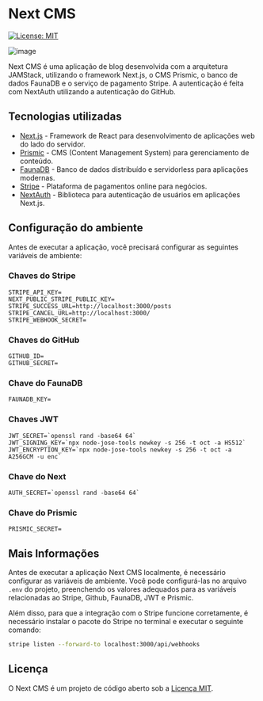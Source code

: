 # Next CMS 


[![License: MIT](https://img.shields.io/badge/License-MIT-blue.svg)](https://opensource.org/licenses/MIT)

![image](https://user-images.githubusercontent.com/53949076/234661171-bf15de74-b77e-43fc-b0e9-317ec58067cf.png)


Next CMS é uma aplicação de blog desenvolvida com a arquitetura JAMStack, utilizando o framework Next.js, o CMS Prismic, o banco de dados FaunaDB e o serviço de pagamento Stripe. A autenticação é feita com NextAuth utilizando a autenticação do GitHub.

## Tecnologias utilizadas

- [Next.js](https://nextjs.org/) - Framework de React para desenvolvimento de aplicações web do lado do servidor.
- [Prismic](https://prismic.io/) - CMS (Content Management System) para gerenciamento de conteúdo.
- [FaunaDB](https://fauna.com/) - Banco de dados distribuído e servidorless para aplicações modernas.
- [Stripe](https://stripe.com/) - Plataforma de pagamentos online para negócios.
- [NextAuth](https://next-auth.js.org/) - Biblioteca para autenticação de usuários em aplicações Next.js.

## Configuração do ambiente

Antes de executar a aplicação, você precisará configurar as seguintes variáveis de ambiente:

### Chaves do Stripe

```
STRIPE_API_KEY=
NEXT_PUBLIC_STRIPE_PUBLIC_KEY=
STRIPE_SUCCESS_URL=http://localhost:3000/posts
STRIPE_CANCEL_URL=http://localhost:3000/
STRIPE_WEBHOOK_SECRET=
```

### Chaves do GitHub

```
GITHUB_ID=
GITHUB_SECRET=
```

### Chave do FaunaDB

```
FAUNADB_KEY=
```

### Chaves JWT

```
JWT_SECRET=`openssl rand -base64 64`
JWT_SIGNING_KEY=`npx node-jose-tools newkey -s 256 -t oct -a HS512`
JWT_ENCRYPTION_KEY=`npx node-jose-tools newkey -s 256 -t oct -a A256GCM -u enc`
```

### Chave do Next

```
AUTH_SECRET=`openssl rand -base64 64`
```

### Chave do Prismic

```
PRISMIC_SECRET=
```

## Mais Informações

Antes de executar a aplicação Next CMS localmente, é necessário configurar as variáveis de ambiente. Você pode configurá-las no arquivo `.env` do projeto, preenchendo os valores adequados para as variáveis relacionadas ao Stripe, Github, FaunaDB, JWT e Prismic.

Além disso, para que a integração com o Stripe funcione corretamente, é necessário instalar o pacote do Stripe no terminal e executar o seguinte comando:

```bash
stripe listen --forward-to localhost:3000/api/webhooks
```

## Licença

O Next CMS é um projeto de código aberto sob a [Licença MIT](LICENSE).

